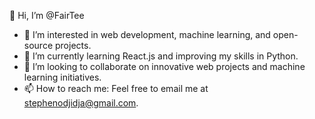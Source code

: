 👋 Hi, I’m @FairTee

- 👀 I’m interested in web development, machine learning, and open-source projects.
- 🌱 I’m currently learning React.js and improving my skills in Python.
- 💞️ I’m looking to collaborate on innovative web projects and machine learning initiatives.
- 📫 How to reach me: Feel free to email me at stephenodjidja@gmail.com.



